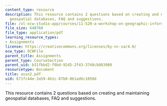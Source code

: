 ```yaml
---
content_type: resource
description: This resource contains 2 questions based on creating and maintaining
  geospatial databases, FAQ and suggestions.
file: /ol-ocw-studio-app/courses/11-520-a-workshop-on-geographic-information-systems-fall-2005/671fc44e3a594b1c87b0061ad6c1050d_assn2.pdf
file_size: 648760
file_type: application/pdf
learning_resource_types:
- Assignments
license: https://creativecommons.org/licenses/by-nc-sa/4.0/
ocw_type: OCWFile
parent_title: Assignments
parent_type: CourseSection
parent_uid: b31fbbd2-f0bd-92d5-2f43-3748cb083980
resourcetype: Document
title: assn2.pdf
uid: 671fc44e-3a59-4b1c-87b0-061ad6c1050d
---
```

This resource contains 2 questions based on creating and maintaining geospatial databases, FAQ and suggestions.